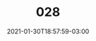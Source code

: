 ---
title: "028"
date: 2021-01-30T18:57:59-03:00
draft: false
autorias: ["Marlon Tenório"]
plataformas: ["p5•js"]
descricao: "Cada ponto vazado emite um feixe de 10 linhas.
Cada ponto inteiro recebe um feixe de 10 linhas.
10 x 10. E uma estrela no final."
autorias_url: ["https://instagram.com/codingp5"]
url: "/formas/028"
---